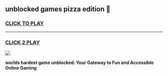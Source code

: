 
## unblocked games pizza edition 👋
<h3>
<a href="https://premium.freeplayer.one?title=unblocked_games_pizza_edition&ref=13F">CLICK TO PLAY</a></h3>
<hr>

<h3>
<a href="https://premium.freeplayer.one?title=unblocked_games_pizza_edition&ref=13F">CLICK 2 PLAY</a>
  
</h3>

<a href="https://premium.freeplayer.one?title=unblocked_games_pizza_edition&ref=12F/"><img src="https://clearcache.store/games.png"></a>


**worlds hardest game unblocked: Your Gateway to Fun and Accessible Online Gaming**
